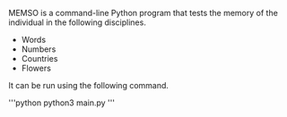 MEMSO is a command-line Python program that tests the memory of the individual in the following disciplines.

- Words
- Numbers
- Countries
- Flowers

It can be run using the following command.

'''python
python3 main.py
'''